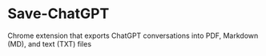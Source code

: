 # Save-ChatGPT
Chrome extension that exports ChatGPT conversations into PDF, Markdown (MD), and text (TXT) files
